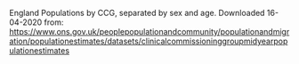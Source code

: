 England Populations by CCG, separated by sex and age. 
Downloaded 16-04-2020 from:
https://www.ons.gov.uk/peoplepopulationandcommunity/populationandmigration/populationestimates/datasets/clinicalcommissioninggroupmidyearpopulationestimates

